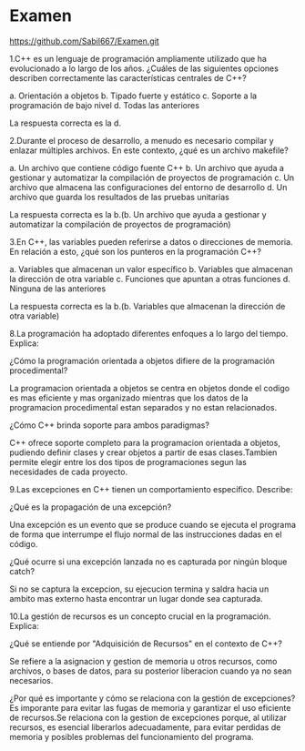 # Examen
https://github.com/Sabil667/Examen.git


1.C++ es un lenguaje de programación ampliamente utilizado que ha evolucionado a lo largo de los años. ¿Cuáles de las siguientes opciones describen correctamente las características centrales de C++?

a. Orientación a objetos
b. Tipado fuerte y estático
c. Soporte a la programación de bajo nivel
d. Todas las anteriores

La respuesta correcta es la d.

2.Durante el proceso de desarrollo, a menudo es necesario compilar y enlazar múltiples archivos. En este contexto, ¿qué es un archivo makefile?

a. Un archivo que contiene código fuente C++
b. Un archivo que ayuda a gestionar y automatizar la compilación de proyectos de programación
c. Un archivo que almacena las configuraciones del entorno de desarrollo
d. Un archivo que guarda los resultados de las pruebas unitarias

La respuesta correcta es la b.(b. Un archivo que ayuda a gestionar y automatizar la compilación de proyectos de programación)

3.En C++, las variables pueden referirse a datos o direcciones de memoria. En relación a esto, ¿qué son los punteros en la programación C++?

a. Variables que almacenan un valor específico
b. Variables que almacenan la dirección de otra variable
c. Funciones que apuntan a otras funciones
d. Ninguna de las anteriores

La respuesta correcta es la b.(b. Variables que almacenan la dirección de otra variable)


8.La programación ha adoptado diferentes enfoques a lo largo del tiempo. Explica:

¿Cómo la programación orientada a objetos difiere de la programación procedimental?

La programacion orientada a objetos se centra en objetos donde el codigo es mas eficiente y mas organizado mientras que los datos de la programacion procedimental estan separados y no estan relacionados.

¿Cómo C++ brinda soporte para ambos paradigmas?

C++ ofrece soporte completo para la programacion orientada a objetos, pudiendo definir clases y crear objetos a partir de esas clases.Tambien permite elegir entre los dos tipos de programaciones segun las necesidades de cada proyecto.



9.Las excepciones en C++ tienen un comportamiento específico. Describe:

¿Qué es la propagación de una excepción?

Una excepción es un evento que se produce cuando se ejecuta el programa de forma que interrumpe el flujo normal de las instrucciones dadas en el código.


¿Qué ocurre si una excepción lanzada no es capturada por ningún bloque catch?

Si no se captura la excepcion, su ejecucion termina y saldra hacia un ambito mas externo hasta encontrar un lugar donde sea capturada.



10.La gestión de recursos es un concepto crucial en la programación. Explica:



¿Qué se entiende por "Adquisición de Recursos" en el contexto de C++?

Se refiere a la asignacion y gestion de memoria u otros recursos, como archivos, o bases de datos, para su posterior liberacion cuando ya no sean necesarios.


¿Por qué es importante y cómo se relaciona con la gestión de excepciones?
Es imporante para evitar las fugas de memoria y garantizar el uso eficiente de recursos.Se relaciona con la gestion de excepciones porque, al utilizar recursos, es esencial liberarlos adecuadamente, para evitar perdidas de memoria y posibles problemas del funcionamiento del programa.


